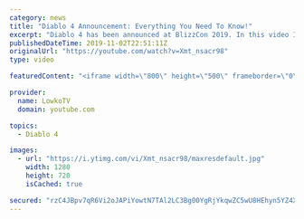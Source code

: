 ```yaml
---
category: news
title: "Diablo 4 Announcement: Everything You Need To Know!"
excerpt: "Diablo 4 has been announced at BlizzCon 2019. In this video I go over everything you need to know about this upcoming Blizzard Entertainment game."
publishedDateTime: 2019-11-02T22:51:11Z
originalUrl: "https://youtube.com/watch?v=Xmt_nsacr98"
type: video

featuredContent: "<iframe width=\"800\" height=\"500\" frameborder=\"0\" src=\"https://www.youtube.com/embed/Xmt_nsacr98\" allow=\"accelerometer; autoplay; encrypted-media; gyroscope; picture-in-picture\" allowfullscreen></iframe>"

provider:
  name: LowkoTV
  domain: youtube.com

topics:
  - Diablo 4

images:
  - url: "https://i.ytimg.com/vi/Xmt_nsacr98/maxresdefault.jpg"
    width: 1280
    height: 720
    isCached: true

secured: "rzC4JBpv7qR6Vi2oJAPiYowtN7TAl2LC3Bg00YgRjYkqwZC5wU8HEhyn5YZ4XZEY0DH0nrc0lIrroOI6Z1OWZx2F+VJhwp3WVyuOnVNKICfZiyodfjSSw4aazunpQ8GvpbZZSK4EemHZuOjdmJVu3F+AZVETX9RRlXWHr3YiCb1K/xOlWApKfbX5cNPaQ5Soc2iDLF9kEUNJM7OwneGILQefH4S1+JjVNvHQz2lX9eusHFSW+C0lpNC8BQ8JaGAU10n9MZoViaLssE3pmTKHL4fx0QI/+8M/Al0rvmTvKFRNOaHW5QiGbYe5ZPgYCRdIyk5GYs393kG1i17j7yalQAEfrC83/qORWv9dm8FjUo6C2+EsOQXHeUydG8g5EW+yCiNu0cgYxzf7FzWToC2RbozWN0ZsvTJto6LI0Lrq92mUCu/e5QpYL/gtxUlFQHgD;7qu3LOa5QxEgaJIXm2Rvlg=="
---
```


